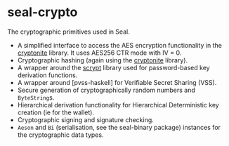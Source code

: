 # seal-crypto

The cryptographic primitives used in Seal.

* A simplified interface to access the AES encryption functionality in the
  [cryptonite] library. It uses AES256 CTR mode with IV = 0.
* Cryptographic hashing (again using the [cryptonite] library).
* A wrapper around the [scrypt] library used for password-based key derivation
  functions.
* A wrapper around [pvss-haskell] for Verifiable Secret Sharing (VSS).
* Secure generation of cryptographically random numbers and `ByteString`s.
* Hierarchical derivation functionality for Hierarchical Deterministic key
  creation (ie for the wallet).
* Cryptographic signing and signature checking.
* `Aeson` and `Bi` (serialisation, see the seal-binary package) instances
  for the cryptographic data types.

[cryptonite]: https://hackage.haskell.org/package/cryptonite
[scrypt]: https://hackage.haskell.org/package/scrypt
